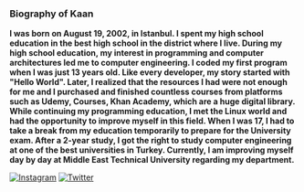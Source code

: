 ### Biography of Kaan

**I was born on August 19, 2002, in Istanbul. I spent my high school education in the best high school in the district where I live. During my high school education, my interest in programming and computer architectures led me to computer engineering. I coded my first program when I was just 13 years old. Like every developer, my story started with "Hello World". Later, I realized that the resources I had were not enough for me and I purchased and finished countless courses from platforms such as Udemy, Courses, Khan Academy, which are a huge digital library. While continuing my programming education, I met the Linux world and had the opportunity to improve myself in this field. When I was 17, I had to take a break from my education temporarily to prepare for the University exam. After a 2-year study, I got the right to study computer engineering at one of the best universities in Turkey. Currently, I am improving myself day by day at Middle East Technical University regarding my department.**


[![Instagram](https://cdn.icon-icons.com/icons2/1584/PNG/128/3721672-instagram_108066.png)](https://www.instagram.com/kaanmertagyol)    [![Twitter](https://cdn1.iconfinder.com/data/icons/logotypes/32/twitter-128.png)](https://www.twitter.com/kaanmertagyol)
